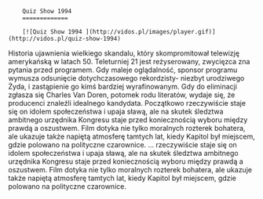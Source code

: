 
        Quiz Show 1994 
        =============
        
        [![Quiz Show 1994 ](http://vidos.pl/images/player.gif)](http://vidos.pl/quiz-show-1994)
        
        
 Historia ujawnienia wielkiego skandalu, który skompromitował telewizję amerykańską w latach 50. Teleturniej 21 jest reżyserowany, zwycięzca zna pytania przed programem. Gdy maleje oglądalność, sponsor programu wymusza odsunięcie dotychczasowego rekordzisty- niezbyt urodziwego Żyda, i zastąpienie go kimś bardziej wyrafinowanym. Gdy do eliminacji zgłasza się Charles Van Doren, potomek rodu literatów, wydaje się, że producenci znaleźli idealnego kandydata. Początkowo rzeczywiście staje się on idolem społeczeństwa i upaja sławą, ale na skutek śledztwa ambitnego urzędnika Kongresu staje przed koniecznością wyboru między prawdą a oszustwem. Film dotyka nie tylko moralnych rozterek bohatera, ale ukazuje także napiętą atmosferę tamtych lat, kiedy Kapitol był miejscem, gdzie polowano na polityczne czarownice.  ... rzeczywiście staje się on idolem społeczeństwa i upaja sławą, ale na skutek śledztwa ambitnego urzędnika Kongresu staje przed koniecznością wyboru między prawdą a oszustwem. Film dotyka nie tylko moralnych rozterek bohatera, ale ukazuje także napiętą atmosferę tamtych lat, kiedy Kapitol był miejscem, gdzie polowano na polityczne czarownice.
    